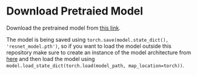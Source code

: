 # Download Pretraied Model

Download the pretrained model from [this link](https://drive.google.com/uc?id=197Kuuo4LhHunYLgGKfGeouNTL0WguP0T&export=download).

The model is being saved using ```torch.save(model.state_dict(), 'resnet_model.pth')```, so if you want to load the model outside this repository make sure to create an instance of the model architecture from [here](https://github.com/hasu234/SDPDSSample/blob/main/classifier/Resnet.py) and then load the model using ```model.load_state_dict(torch.load(model_path, map_location=torch))```.
